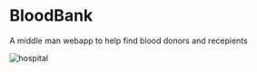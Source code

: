 # BloodBank
A middle man webapp to help find blood donors and recepients

![hospital](https://user-images.githubusercontent.com/52347258/111101966-ffd65500-8570-11eb-8a56-1cbd1d85870c.png)
